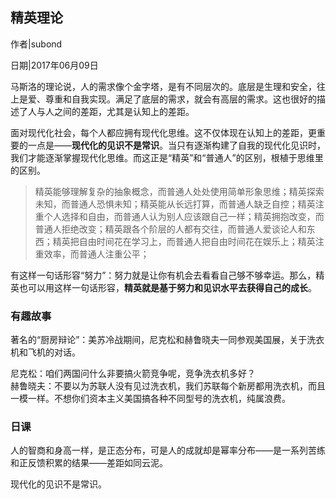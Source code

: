 ## 精英理论

作者|subond

日期|2017年06月09日

马斯洛的理论说，人的需求像个金字塔，是有不同层次的。底层是生理和安全，往上是爱、尊重和自我实现。满足了底层的需求，就会有高层的需求。这也很好的描述了人与人之间的差距，尤其是认知上的差距。

面对现代化社会，每个人都应拥有现代化思维。这不仅体现在认知上的差距，更重要的一点是——**现代化的见识不是常识**。当只有逐渐构建了自我的现代化见识时，我们才能逐渐掌握现代化思维。而这正是“精英”和“普通人”的区别，根植于思维里的区别。

> 精英能够理解复杂的抽象概念，而普通人处处使用简单形象思维；精英探索未知，而普通人恐惧未知；精英能从长远打算，而普通人缺乏自控；精英注重个人选择和自由，而普通人认为别人应该跟自己一样；精英拥抱改变，而普通人拒绝改变；精英跟各个阶层的人都有交往，而普通人爱谈论人和东西；精英把自由时间花在学习上，而普通人把自由时间花在娱乐上；精英注重效率，而普通人注重公平；

有这样一句话形容“努力”：努力就是让你有机会去看看自己够不够幸运。那么，精英也可以用这样一句话形容，**精英就是基于努力和见识水平去获得自己的成长**。

### 有趣故事

著名的“厨房辩论”：美苏冷战期间，尼克松和赫鲁晓夫一同参观美国展，关于洗衣机和飞机的对话。

尼克松：咱们两国问什么非要搞火箭竞争呢，竞争洗衣机多好？  
赫鲁晓夫：不要以为苏联人没有见过洗衣机，我们苏联每个新房都用洗衣机，而且一模一样。不想你们资本主义美国搞各种不同型号的洗衣机，纯属浪费。

### 日课

人的智商和身高一样，是正态分布，可是人的成就却是幂率分布——是一系列苦练和正反馈积累的结果——差距如同云泥。

现代化的见识不是常识。
